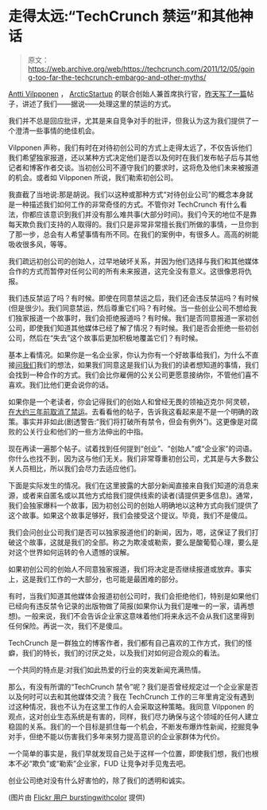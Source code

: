 # 走得太远:“TechCrunch 禁运”和其他神话

> 原文：<https://web.archive.org/web/https://techcrunch.com/2011/12/05/going-too-far-the-techcrunch-embargo-and-other-myths/>

[Antti Vilpponen](https://web.archive.org/web/20221006032629/http://www.crunchbase.com/person/antti-vilpponen) ， [ArcticStartup](https://web.archive.org/web/20221006032629/http://www.crunchbase.com/company/arcticstartup) 的联合创始人兼首席执行官，[昨天写了一篇](https://web.archive.org/web/20221006032629/http://www.arcticstartup.com/2011/12/05/the-techcrunch-embargo)帖子，讲述了我们——据说——处理这里的禁运的方式。

我们并不总是回应批评，尤其是来自竞争对手的批评，但我认为这为我们提供了一个澄清一些事情的绝佳机会。

Vilpponen 声称，我们有时在对待初创公司的方式上走得太远了，不仅告诉他们我们希望独家报道，还以某种方式决定他们是否以及何时在我们发布帖子后与其他记者和博客作者交谈。当初创公司不遵守我们的要求时，这将危及他们未来被报道的机会。或者如 Vilpponen 所说，我们勒索初创公司。

我直截了当地说:那是胡说。我们以这种或那种方式“对待创业公司”的概念本身就是一种描述我们如何工作的非常奇怪的方式。不管你对 TechCrunch 有什么看法，你都应该意识到我们并没有那么难共事(大部分时间)。我们今天的地位不是靠每天欺负我们支持的人取得的。我们只是非常非常擅长我们所做的事情，一旦你到了那一步，总会有人希望事情有所不同。在我们的案例中，有很多人。高高的树能吸收很多风，等等。

我们疏远初创公司的创始人，过早地破坏关系，并因为他们选择与我们和其他媒体合作的方式而暂停对任何公司的所有未来报道，这完全没有意义。这很像恩将仇报。

我们违反禁运了吗？有时候。即使在同意禁运之后，我们还会违反禁运吗？有时候(但是很少)。我们同意禁运，然后尊重它们吗？有时候。当一些创业公司不想给我们独家报道一个故事时，我们会拒绝报道吗？有时候。我们是否同意报道一家初创公司，即使我们知道其他媒体已经了解了情况？有时候。我们是否会拒绝一些初创公司，然后在“失去”这个故事后更加积极地覆盖它们？有时候。

基本上看情况。如果你是一名企业家，你认为你有一个好故事给我们，为什么不直接[问我们](https://web.archive.org/web/20221006032629/https://beta.techcrunch.com/contact/)我们的想法，如果我们同意这是我们认为我们的读者想知道的事情，我们会找到一种合作的方式。我们会比你雇佣的公关公司更愿意接纳你，不管他们喜不喜欢。我们比他们更会说你的话。

如果你是一个老读者，你会记得我们的创始人和曾经无畏的领袖迈克尔·阿灵顿，[在大约三年前取消了禁运](https://web.archive.org/web/20221006032629/https://beta.techcrunch.com/2008/12/17/death-to-the-embargo/)。去看看他的帖子，告诉我这看起来是不是一个明确的政策。事实并非如此(剧透警告:“我们将打破所有禁令，但会有例外”)。这更像是对腐败的公关行业和他们的一些方法伸出的中指。

现在再读一遍那个帖子。试着找到任何提到“创业”、“创始人”或“企业家”的词语。你什么也找不到，因为这与他们无关。我们非常尊重初创公司，尤其是与大多数公关人员相比，所以我们会尽力去适应他们。

下面是实际发生的情况。我们在这里披露的大部分新闻直接来自我们知道的消息来源，或者来自匿名或以其他方式给我们提供线索的读者(请提供更多信息)。通常，我们会独家爆料一个故事，因为初创公司的创始人明确地以这种方式向我们提供了这个故事。如果这个故事足够好，我们会接受这个提议。毕竟，我们不是傻瓜。

我们会问创业公司我们是否可以独家报道他们的新闻，因为，嗯，这保证了我们打破这个故事，这就是我们的全部。称之为欺凌或勒索，要么是酸葡萄心理，要么是对这个世界如何运转的令人遗憾的误解。

如果初创公司的创始人不同意独家报道，我们将决定是否继续报道或放弃。事实上，这是我们工作的一大部分，也可能是最困难的部分。

有时，当我们知道其他媒体会报道初创公司时，我们会拒绝他们，特别是如果他们已经向有违反禁令记录的出版物做了简报(如果你认为我们是唯一的一家，请再想想)。一般来说，我们不会告诉企业家这意味着他们将来永远不会从我们这里得到任何保险。再说一次，我们不是傻瓜。

TechCrunch 是一群独立的博客作者，我们都有自己喜欢的工作方式，我们的怪癖，我们的特长，我们的讨厌之处，以及我们对如何迎合观众的看法。

一个共同的特点是:对我们如此热爱的行业的突发新闻充满热情。

那么，有没有所谓的“TechCrunch 禁令”呢？我们是否曾经规定过一个企业家是否以及何时可以去和其他媒体交流？我在 TechCrunch 工作的三年里肯定没有遇到过这种情况，我也不认为在这里工作的人会采取这种策略。我同意 Vilpponen 的观点，这对创业生态系统是有害的，同样，我们尽力确保与这个领域的任何人建立稳固的关系。我们的一个目标是抓住每一个机会，不断发布爆炸性新闻，挖掘竞争对手，但绝不能以伤害我们多年来努力提高意识的企业家群体为代价。

一个简单的事实是，我们早就发现自己处于这样一个位置，即使我们想，我们也根本不必“欺负”或“勒索”企业家，FUD 让竞争对手见鬼去吧。

创业公司绝对没有什么好害怕的，除了我们的透明和诚实。

(图片由 [Flickr 用户 burstingwithcolor](https://web.archive.org/web/20221006032629/http://www.flickr.com/photos/serendipity_photography/6263983716/) 提供)